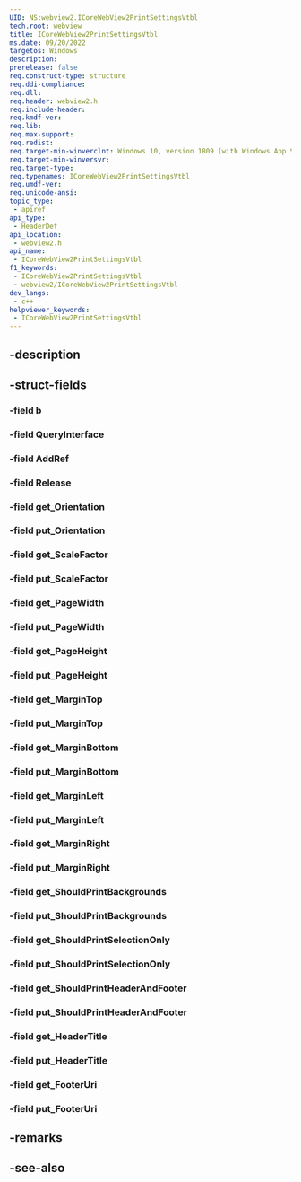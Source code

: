 ```yaml
---
UID: NS:webview2.ICoreWebView2PrintSettingsVtbl
tech.root: webview
title: ICoreWebView2PrintSettingsVtbl
ms.date: 09/20/2022
targetos: Windows
description: 
prerelease: false
req.construct-type: structure
req.ddi-compliance: 
req.dll: 
req.header: webview2.h
req.include-header: 
req.kmdf-ver: 
req.lib: 
req.max-support: 
req.redist: 
req.target-min-winverclnt: Windows 10, version 1809 (with Windows App SDK 1.1 or later)
req.target-min-winversvr: 
req.target-type: 
req.typenames: ICoreWebView2PrintSettingsVtbl
req.umdf-ver: 
req.unicode-ansi: 
topic_type:
 - apiref
api_type:
 - HeaderDef
api_location:
 - webview2.h
api_name:
 - ICoreWebView2PrintSettingsVtbl
f1_keywords:
 - ICoreWebView2PrintSettingsVtbl
 - webview2/ICoreWebView2PrintSettingsVtbl
dev_langs:
 - c++
helpviewer_keywords:
 - ICoreWebView2PrintSettingsVtbl
---
```


## -description

## -struct-fields

### -field b

### -field QueryInterface

### -field AddRef

### -field Release

### -field get_Orientation

### -field put_Orientation

### -field get_ScaleFactor

### -field put_ScaleFactor

### -field get_PageWidth

### -field put_PageWidth

### -field get_PageHeight

### -field put_PageHeight

### -field get_MarginTop

### -field put_MarginTop

### -field get_MarginBottom

### -field put_MarginBottom

### -field get_MarginLeft

### -field put_MarginLeft

### -field get_MarginRight

### -field put_MarginRight

### -field get_ShouldPrintBackgrounds

### -field put_ShouldPrintBackgrounds

### -field get_ShouldPrintSelectionOnly

### -field put_ShouldPrintSelectionOnly

### -field get_ShouldPrintHeaderAndFooter

### -field put_ShouldPrintHeaderAndFooter

### -field get_HeaderTitle

### -field put_HeaderTitle

### -field get_FooterUri

### -field put_FooterUri

## -remarks

## -see-also

